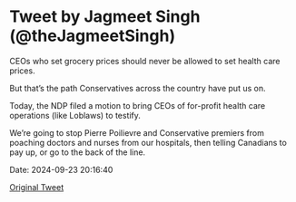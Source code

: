 # Tweet by Jagmeet Singh (@theJagmeetSingh)

CEOs who set grocery prices should never be allowed to set health care prices.

But that’s the path Conservatives across the country have put us on.

Today, the NDP filed a motion to bring CEOs of for-profit health care operations (like Loblaws) to testify. 
 
We’re going to stop Pierre Poilievre and Conservative premiers from poaching doctors and nurses from our hospitals, then telling Canadians to pay up, or go to the back of the line.

Date: 2024-09-23 20:16:40

[Original Tweet](https://x.com/theJagmeetSingh/status/1838311540983800274)
